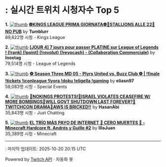# : 실시간 트위치 시청자수 Top 5

**1.** [![thumb](https://static-cdn.jtvnw.net/previews-ttv/live_user_tumblurr-320x180.jpg)](https://twitch.tv/Tumblurr)
**[⚽KINGS LEAGUE PRIMA GIORNATA⚽🐎STALLIONS ALLE 22🐎 NO PUB](https://twitch.tv/Tumblurr)** by **Tumblurr**<br>89,622명 시청  - Kings League

**2.** [![thumb](https://static-cdn.jtvnw.net/previews-ttv/live_user_inoxtag-320x180.jpg)](https://twitch.tv/Inoxtag)
**[[JOUR 4] 7 jours pour passer PLATINE sur League of Legends ! (!rank) (!point) (!revolut) (!revocash) - (Collaboration Commerciale)](https://twitch.tv/Inoxtag)** by **Inoxtag**<br>79,514명 시청  - League of Legends

**3.** [![thumb](https://static-cdn.jtvnw.net/previews-ttv/live_user_eliasn97-320x180.jpg)](https://twitch.tv/eliasn97)
**[⚽ Season Three MD 05 - Plyrs United vs. Buzz Club ⚽ | !finale !tickets !iconleague !lyora !doku !eligella !gaming](https://twitch.tv/eliasn97)** by **eliasn97**<br>58,083명 시청  - Special Events

**4.** [![thumb](https://static-cdn.jtvnw.net/previews-ttv/live_user_hasanabi-320x180.jpg)](https://twitch.tv/HasanAbi)
**[🚨NOKINGS PROTESTS!🚨ISRAEL VIOLATES CEASEFIRE W/ MORE BOMBINGS🚨WILL GOVT SHUTDOWN LAST FOREVER?🚨TWITCHCON DRAMA🚨AWS IS BRICKED!!](https://twitch.tv/HasanAbi)** by **HasanAbi**<br>35,843명 시청  - Just Chatting

**5.** [![thumb](https://static-cdn.jtvnw.net/previews-ttv/live_user_illojuan-320x180.jpg)](https://twitch.tv/IlloJuan)
**[EL TRÍO MÁS PAYO DE INTERNET 🌈 CERO MUERTES 👏 - Minecraft Hardcore ft. Andrés y Guille #2](https://twitch.tv/IlloJuan)** by **IlloJuan**<br>35,389명 시청  - Minecraft


---
: 마지막 업데이트: 2025-10-20 20:15 UTC

Powered by [Twitch API](https://dev.twitch.tv/docs/api/reference) · 자동화 봇